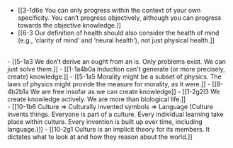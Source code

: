 - [[3-1d6e You can only progress within the context of your own specificity. You can’t progress objectively, although you can progress towards the objective knowledge.]]
- [[6-3 Our definition of health should also consider the health of mind (e.g., ’clarity of mind’ and ‘neural health’), not just physical health.]]
<br>
- [[5-1a3 We don’t derive an ought from an is. Only problems exist. We can just solve them.]]
  - [[1-1a4b0a Induction can't generate (or more precisely, create) knowledge.]]
    - [[5-1a5 Morality might be a subset of physics. The laws of physics might provide the measure for morality, as it were.]]
      - [[9-4b2b1a We are free insofar as we can create knowledge]]
				- [[1-2g2l3 We create knowledge actively. We are more than biological life.]]
<br>
- [[10-1b6 Culture ⇒ Culturally invented symbols ⇒ Language (Culture invents things. Everyone is part of a culture. Every individual learning take place within culture. Every invention is built up over time, including language.)]]
- [[10-2g1 Culture is an implicit theory for its members. It dictates what to look at and how they reason about the world.]]
